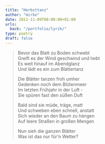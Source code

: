 ```yaml
---
title: "Herbsttanz"
author: "mirko"
date: 2011-11-09T00:00:00+01:00
urls:
  back: "/portfolio/lyrik/"
type: poetry
draft: false
---
```


> Bevor das Blatt zu Boden schwebt<br>
> Greift es der Wind geschwind und hebt<br>
> Es weit hinauf im Abendglanz<br>
> Und lädt es ein zum Blättertanz
> 
> Die Blätter tanzen froh umher<br>
> Gedenken noch dem Blütenmeer<br>
> Im letzten Frühjahr in der Luft -<br>
> Sie spüren fast den süßen Duft
> 
> Bald sind sie müde, träge, matt<br>
> Und schweben eben schnell, anstatt<br>
> Sich wieder an den Baum zu hängen<br>
> Auf leere Straßen in großen Mengen
> 
> Nun sieh die ganzen Blätter<br>
> Was ist das nur für’n Wetter?